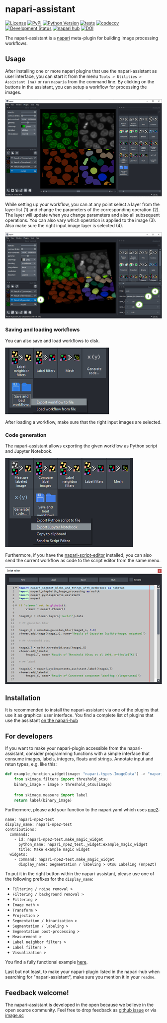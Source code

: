 # napari-assistant
[![License](https://img.shields.io/pypi/l/napari-assistant.svg?color=green)](https://github.com/haesleinhuepf/napari-assistant/raw/master/LICENSE)
[![PyPI](https://img.shields.io/pypi/v/napari-assistant.svg?color=green)](https://pypi.org/project/napari-assistant)
[![Python Version](https://img.shields.io/pypi/pyversions/napari-assistant.svg?color=green)](https://python.org)
[![tests](https://github.com/haesleinhuepf/napari-assistant/workflows/tests/badge.svg)](https://github.com/haesleinhuepf/napari-assistant/actions)
[![codecov](https://codecov.io/gh/haesleinhuepf/napari-assistant/branch/master/graph/badge.svg)](https://codecov.io/gh/haesleinhuepf/napari-assistant)
[![Development Status](https://img.shields.io/pypi/status/napari-assistant.svg)](https://en.wikipedia.org/wiki/Software_release_life_cycle#Alpha)
[![napari hub](https://img.shields.io/endpoint?url=https://api.napari-hub.org/shields/napari-assistant)](https://napari-hub.org/plugins/napari-assistant)
[![DOI](https://zenodo.org/badge/322312181.svg)](https://zenodo.org/badge/latestdoi/322312181)

The napari-assistant is a [napari](https://github.com/napari/napari) meta-plugin for building image processing workflows. 

## Usage

After installing one or more napari plugins that use the napari-assistant as user interface, you can start it from the 
menu `Tools > Utilities > Assistant (na)` or run `naparia` from the command line. By clicking on the buttons in the 
assistant, you can setup a workflow for processing the images.

![img.png](docs/napari-assistant-screenshot.png)

While setting up your workflow, you can at any point select a layer from the layer list (1) and change the parameters of
the corresponding operation (2). The layer will update when you change parameters and also all subsequent operations. 
You can also vary which operation is applied to the image (3). Also make sure the right input image layer is selected (4).

![img.png](docs/design_workflows.png)

### Saving and loading workflows

You can also save and load workflows to disk. 

![img.png](docs/save_and_load.png)

After loading a workflow, make sure that the right input images are selected.

### Code generation

The napari-assistant allows exporting the given workflow as Python script and Jupyter Notebook. 

![img.png](docs/code_generator.png)

Furthermore, if you have the [napari-script-editor](https://www.napari-hub.org/plugins/napari-script-editor) installed,
you can also send the current workflow as code to the script editor from the same menu.

![img.png](docs/napari_script_editor.png)

## Installation

It is recommended to install the napari-assistant via one of the plugins that use it as graphical user interface.
You find a complete list of plugins that use the assistant [on the napari-hub](https://www.napari-hub.org/?search=napari-assistant&sort=relevance)

## For developers

If you want to make your napari-plugin accessible from the napari-assistant, consider programming functions with a simple 
interface that consume images, labels, integers, floats and strings. Annotate input and retun types, e.g. like this:
```python
def example_function_widget(image: "napari.types.ImageData") -> "napari.types.LabelsData":
    from skimage.filters import threshold_otsu
    binary_image = image > threshold_otsu(image)

    from skimage.measure import label
    return label(binary_image)
```

Furthermore, please add your function to the napari.yaml which uses [npe2](https://github.com/napari/npe2):
```
name: napari-npe2-test
display_name: napari-npe2-test
contributions:
  commands: 
    - id: napari-npe2-test.make_magic_widget
      python_name: napari_npe2_test._widget:example_magic_widget
      title: Make example magic widget
  widgets:
    - command: napari-npe2-test.make_magic_widget
      display_name: Segmentation / labeling > Otsu Labeling (nnpe2t)
```

To put it in the right button within the napari-assistant, please use one of the following prefixes for the `display_name`:
* `Filtering / noise removal > `
* `Filtering / background removal > `
* `Filtering > `
* `Image math > `
* `Transform > `
* `Projection > `
* `Segmentation / binarization > `
* `Segmentation / labeling > `
* `Segmentation post-processing > `
* `Measurement > `
* `Label neighbor filters > `
* `Label filters > `
* `Visualization > `

You find a fully functional example [here](https://github.com/haesleinhuepf/napari-npe2-test).

Last but not least, to make your napari-plugin listed in the napari-hub when searching for "napari-assistant", make sure
you mention it in your `readme`.

## Feedback welcome!
The napari-assistant is developed in the open because we believe in the open source community. Feel free to drop feedback as [github issue](https://github.com/haesleinhuepf/napari-assistant/issues) or via [image.sc](https://image.sc)
